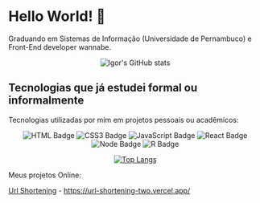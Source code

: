 # Hello World! 👋

<p>Graduando em Sistemas de Informação (Universidade de Pernambuco) e Front-End developer wannabe.</p>
<div align="center">

![Igor's GitHub stats](https://github-readme-stats.vercel.app/api?username=igormath&count_private=true&show_icons=true&theme=radical)
</div>

## Tecnologias que já estudei formal ou informalmente

<p>Tecnologias utilizadas por mim em projetos pessoais ou acadêmicos:</p>

<div align="center">

![HTML Badge](https://img.shields.io/badge/HTML5-E34F26?style=for-the-badge&logo=html5&logoColor=white) ![CSS3 Badge](https://img.shields.io/badge/CSS3-1572B6?style=for-the-badge&logo=css3&logoColor=white) ![JavaScript Badge](https://img.shields.io/badge/JavaScript-F7DF1E?style=for-the-badge&logo=javascript&logoColor=black) ![React Badge](https://img.shields.io/badge/React-20232A?style=for-the-badge&logo=react&logoColor=61DAFB) ![Node Badge](https://img.shields.io/badge/Node.js-43853D?style=for-the-badge&logo=node.js&logoColor=white) ![R Badge](https://img.shields.io/badge/R-276DC3?style=for-the-badge&logo=r&logoColor=white)

[![Top Langs](https://github-readme-stats.vercel.app/api/top-langs/?username=igormath&layout=compact&exclude_repo=Mercado-de-Capitais)](https://github.com/anuraghazra/github-readme-stats)
</div>

Meus projetos Online:

[Url Shortening](https://github.com/igormath/url-shortening) - https://url-shortening-two.vercel.app/
